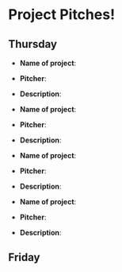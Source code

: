 # Project Pitches!

## Thursday

- **Name of project**:
- **Pitcher**:
- **Description**:


- **Name of project**:
- **Pitcher**:
- **Description**:


- **Name of project**:
- **Pitcher**:
- **Description**:


- **Name of project**:
- **Pitcher**:
- **Description**: 

## Friday
